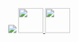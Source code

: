 <img src="https://capsule-render.vercel.app/api?type=waving&color=gradient&height=100&section=header&text=Hello%20Everyone!" />

<a href="https://www.instagram.com/seabass_dayer/">
  <img height="50" src="https://github.com/user-attachments/assets/9a3fe15e-4abb-4bc9-b3e2-ff4bc059bffe" />
</a>

<a href="https://www.linkedin.com/in/sebastian-dayer/">
 <img height="50" src="https://github.com/user-attachments/assets/9652d5c8-ef23-44aa-a241-3e63d520a445" />
</a>

